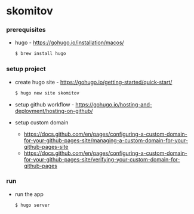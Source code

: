 # skomitov

### prerequisites

* hugo - https://gohugo.io/installation/macos/

    ```sh
    $ brew install hugo
    ```

### setup project

* create hugo site - https://gohugo.io/getting-started/quick-start/

    ```sh
    $ hugo new site skomitov
    ```

* setup github workflow - https://gohugo.io/hosting-and-deployment/hosting-on-github/
* setup custom domain
    * https://docs.github.com/en/pages/configuring-a-custom-domain-for-your-github-pages-site/managing-a-custom-domain-for-your-github-pages-site
    * https://docs.github.com/en/pages/configuring-a-custom-domain-for-your-github-pages-site/verifying-your-custom-domain-for-github-pages 

### run

* run the app

    ```sh
    $ hugo server
    ```